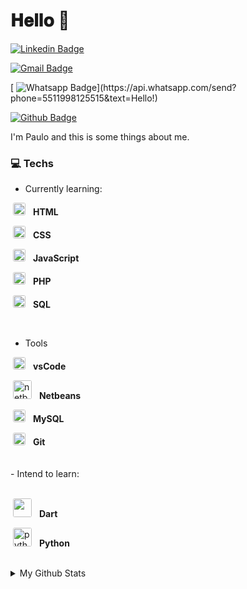 
# 𝐇𝐞𝐥𝐥𝐨 👋

  

[![Linkedin Badge](https://img.shields.io/badge/-LinkedIn-blue?style=flat-square&logo=Linkedin&logoColor=white&link=https://www.linkedin.com/in/comico/)](https://www.linkedin.com/in/paulo-rodrigues-641b2695/)

[![Gmail Badge](https://img.shields.io/badge/-Gmail-c14438?style=flat-square&logo=Gmail&logoColor=white&link=mailto:bitotajima@gmail.com)](mailto:poolldrigues@outlook.com)

[
![Whatsapp Badge](https://img.shields.io/badge/-Whatsapp-4CA143?style=flat-square&labelColor=4CA143&logo=whatsapp&logoColor=white&link=https://api.whatsapp.com/send?phone=5511964479072&text=Hello!)](https://api.whatsapp.com/send?phone=5511998125515&text=Hello!)

[![Github Badge](https://img.shields.io/badge/-Github-000?style=flat-square&logo=Github&logoColor=white&link=https://github.com/LucasLBB)](https://github.com/Poolldrigues)


  

I'm Paulo and this is some things about me.

  

### :computer: Techs

  

- Currently learning:

<div>

<img  style="margin-left: 4px; margin-right: 8px; border-radius: 		 	3px;"  src="https://i.ibb.co/M7Xr29N/html-5.png" alt="html-5" width="20"/> <b>HTML</b>

</div>

<div>

<img  style="margin-left: 4px; margin-right: 8px; border-radius: 3px;"  src="https://i.ibb.co/N3VZZVf/css.png" alt="css"  width="20"/> <b>CSS</b>

</div>


<div>

<img  style="margin-left: 4px; margin-right: 8px; border-radius: 3px;"  src="https://i.ibb.co/mRHpshM/javascript.png" alt="javascript"  width="20"/> <b>JavaScript</b>

</div>

<div>

<img  style="margin-left: 4px; margin-right: 8px; border-radius: 3px;"  src="https://i.ibb.co/Sxc1yj7/php.png" alt="php"  width="20"/> <b>PHP</b>

</div>

<div>

<img  style="margin-left: 4px; margin-right: 8px; border-radius: 3px;"  src="https://i.ibb.co/DkN7DMS/sql.png" alt="sql"  width="20"/> <b>SQL</b>

</div>


<br/>

- Tools

<div>

<img style="margin-left: 4px; margin-right: 8px; border-radius: 3px;" src="https://i.ibb.co/Bn9kNXd/Vscode.png"  alt="Vscode" width="20"/> <b>vsCode</b>
 
</div>

<div>

<img style="margin-left: 4px; margin-right: 8px; border-radius: 3px;" src="https://i.ibb.co/315m52J/netbeans.jpg" alt="netbeans" width="30"/> <b>Netbeans</b>

</div>

<div>

<img  style="margin-left: 4px; margin-right: 8px; border-radius: 3px;"  src="https://i.ibb.co/7pD5m9f/mysql.png" alt="mysql"  width="20"/>  <b>MySQL</b>

</div>

<div>
	<img  style="margin-left: 4px; margin-right: 8px; border-radius: 3px;"  src="https://i.ibb.co/VNwkq98/1458791372git.webp"  alt="GIT"  width="20"/>  <b>Git</b>
	
</div>
<br/>
<br/>
- Intend to learn:
<br/>
<br/>
  
<div>

<img  style="margin-left: 4px; margin-right: 8px; border-radius: 3px;"  src="https://cdn.freebiesupply.com/logos/thumbs/2x/dart-logo.png"  width="30"/>  <b>Dart</b>

</div>

<div>

<img  style="margin-left: 4px; margin-right: 8px; border-radius: 3px;"  src="https://i.ibb.co/QDQP33y/python.png" alt="python"  width="30"/>  <b>Python</b>

</div>

<br/>

  

<details>

<summary>My Github Stats</summary>

<br>

  

<p  align="center">

<img  align="center"  src="https://github-readme-stats.vercel.app/api?username=poolldrigues&show_icons=true&theme=dracula"  alt="Cômico's Github Status"  />

</p>

</details>
